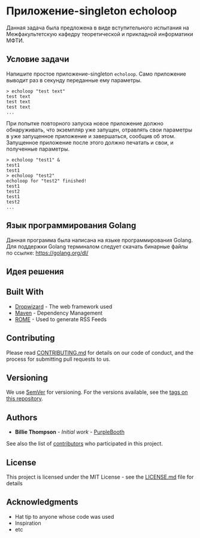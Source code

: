 # Приложение-singleton echoloop

Данная задача была предложена в виде вступительного испытания на Межфакультетскую кафедру теоретической и прикладной информатики МФТИ.

## Условие задачи

Напишите простое приложение-singleton ```echoloop```. Само приложение выводит раз в секунду переданные ему параметры.

```> echoloop "test text"```<br>
```test text```<br>
```test text```<br>
```test text```<br>
```...```<br>

При попытке повторного запуска новое приложение должно обнаруживать, что экземпляр уже запущен, отравлять свои параметры в уже запущенное приложение и завершаться, сообщив об этом. Запущенное приложение после этого должно печатать и свои, и полученные параметры.

```> echoloop "test1" &```<br>
```test1```<br>
```test1```<br>
```> echoloop "test2"```<br>
```echoloop for "test2" finished!```<br>
```test1```<br>
```test2```<br>
```test1```<br>
```test2```<br>
```...```<br>

 

## Язык программирования Golang

Данная программа была написана на языке программирования Golang. Для поддержки Golang терминалом следует скачать бинарные файлы по ссылке:
https://golang.org/dl/

## Идея решения



## Built With

* [Dropwizard](http://www.dropwizard.io/1.0.2/docs/) - The web framework used
* [Maven](https://maven.apache.org/) - Dependency Management
* [ROME](https://rometools.github.io/rome/) - Used to generate RSS Feeds

## Contributing

Please read [CONTRIBUTING.md](https://gist.github.com/PurpleBooth/b24679402957c63ec426) for details on our code of conduct, and the process for submitting pull requests to us.

## Versioning

We use [SemVer](http://semver.org/) for versioning. For the versions available, see the [tags on this repository](https://github.com/your/project/tags). 

## Authors

* **Billie Thompson** - *Initial work* - [PurpleBooth](https://github.com/PurpleBooth)

See also the list of [contributors](https://github.com/your/project/contributors) who participated in this project.

## License

This project is licensed under the MIT License - see the [LICENSE.md](LICENSE.md) file for details

## Acknowledgments

* Hat tip to anyone whose code was used
* Inspiration
* etc
